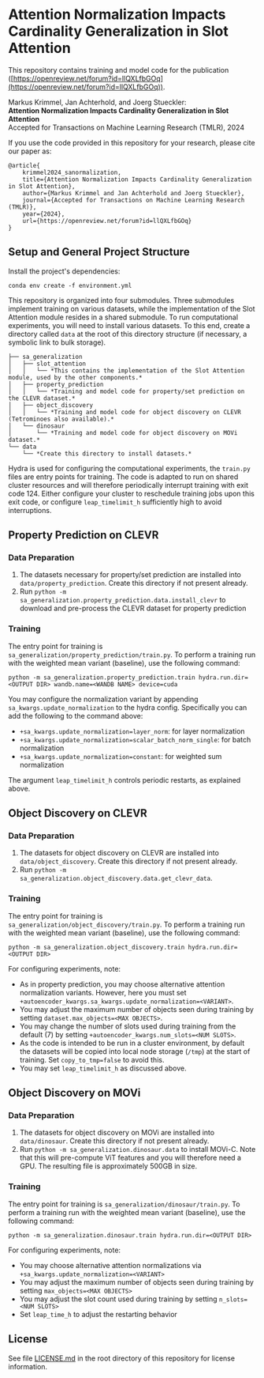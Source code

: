 # Attention Normalization Impacts Cardinality Generalization in Slot Attention
This repository contains training and model code for the publication ([https://openreview.net/forum?id=llQXLfbGOq](https://openreview.net/forum?id=llQXLfbGOq)).

Markus Krimmel, Jan Achterhold, and Joerg Stueckler: \
**Attention Normalization Impacts Cardinality Generalization in Slot Attention**\
Accepted for Transactions on Machine Learning Research (TMLR), 2024


If you use the code provided in this repository for your research, please cite our paper as:
```
@article{
    krimmel2024_sanormalization,
    title={Attention Normalization Impacts Cardinality Generalization in Slot Attention},
    author={Markus Krimmel and Jan Achterhold and Joerg Stueckler},
    journal={Accepted for Transactions on Machine Learning Research (TMLR)},
    year={2024},
    url={https://openreview.net/forum?id=llQXLfbGOq}
}
```

## Setup and General Project Structure
Install the project's dependencies:
```
conda env create -f environment.yml
```

This repository is organized into four submodules. Three submodules implement training on various datasets, while the implementation of the Slot Attention module resides in a shared submodule.
To run computational experiments, you will need to install various datasets. To this end, create a directory called `data` at the root of this directory structure (if necessary, a symbolic link to bulk storage).

```
├── sa_generalization
│   ├── slot_attention
│   │   └── *This contains the implementation of the Slot Attention module, used by the other components.*
│   ├── property_prediction
│   │   └── *Training and model code for property/set prediction on the CLEVR dataset.*
│   ├── object_discovery
│   │   └── *Training and model code for object discovery on CLEVR (Tetrominoes also available).*
│   └── dinosaur
│       └── *Training and model code for object discovery on MOVi dataset.*
└── data
    └── *Create this directory to install datasets.*
```

Hydra is used for configuring the computational experiments, the `train.py` files are entry points for training.
The code is adapted to run on shared cluster resources and will therefore periodically interrupt training with exit code 124. Either configure your cluster to reschedule training jobs upon this exit code, or configure `leap_timelimit_h` sufficiently high to avoid interruptions.


## Property Prediction on CLEVR
### Data Preparation
1. The datasets necessary for property/set prediction are installed into `data/property_prediction`. Create this directory if not present already.
2. Run `python -m sa_generalization.property_prediction.data.install_clevr` to download and pre-process the CLEVR dataset for property prediction

### Training
The entry point for training is `sa_generalization/property_prediction/train.py`.
To perform a training run with the weighted mean variant (baseline), use the following command:
```
python -m sa_generalization.property_prediction.train hydra.run.dir=<OUTPUT DIR> wandb.name=<WANDB NAME> device=cuda
```
You may configure the normalization variant by appending `sa_kwargs.update_normalization` to the hydra config.
Specifically you can add the following to the command above:
- `+sa_kwargs.update_normalization=layer_norm`: for layer normalization
- `+sa_kwargs.update_normalization=scalar_batch_norm_single`: for batch normalization
- `+sa_kwargs.update_normalization=constant`: for weighted sum normalization

The argument `leap_timelimit_h` controls periodic restarts, as explained above.

## Object Discovery on CLEVR
### Data Preparation
1. The datasets for object discovery on CLEVR are installed into `data/object_discovery`. Create this directory if not present already.
2. Run `python -m sa_generalization.object_discovery.data.get_clevr_data`.

### Training
The entry point for training is `sa_generalization/object_discovery/train.py`.
To perform a training run with the weighted mean variant (baseline), use the following command:
```
python -m sa_generalization.object_discovery.train hydra.run.dir=<OUTPUT DIR>
```
For configuring experiments, note:
- As in property prediction, you may choose alternative attention normalization variants. However, here you must set `+autoencoder_kwargs.sa_kwargs.update_normalization=<VARIANT>`.
- You may adjust the maximum number of objects seen during training by setting `dataset.max_objects=<MAX OBJECTS>`.
- You may change the number of slots used during training from the default (7) by setting `+autoencoder_kwargs.num_slots=<NUM SLOTS>`. 
- As the code is intended to be run in a cluster environment, by default the datasets will be copied into local node storage (`/tmp`) at the start of training. Set `copy_to_tmp=false` to avoid this.
- You may set `leap_timelimit_h` as discussed above.

## Object Discovery on MOVi
### Data Preparation
1. The datasets for object discovery on MOVi are installed into `data/dinosaur`. Create this directory if not present already.
2. Run `python -m sa_generalization.dinosaur.data` to install MOVi-C. Note that this will pre-compute ViT features and you will therefore need a GPU. The resulting file is approximately 500GB in size.

### Training
The entry point for training is `sa_generalization/dinosaur/train.py`.
To perform a training run with the weighted mean variant (baseline), use the following command:
```
python -m sa_generalization.dinosaur.train hydra.run.dir=<OUTPUT DIR>
```
For configuring experiments, note:
- You may choose alternative attention normalizations via `+sa_kwargs.update_normalization=<VARIANT>`
- You may adjust the maximum number of objects seen during training by setting `max_objects=<MAX OBJECTS>`
- You may adjust the slot count used during training by setting `n_slots=<NUM SLOTS>`
- Set `leap_time_h` to adjust the restarting behavior

## License
See file [LICENSE.md](LICENSE.md) in the root directory of this repository for license information. 
